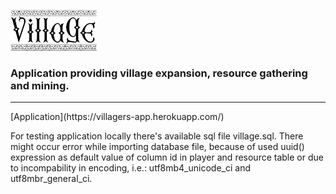 ![alt text](https://github.com/EckhartPL/village/blob/master/public/assets/graphics/logotest1.png)

<h3>Application providing village expansion, resource gathering and mining.</h3>

<hr/>
[Application](https://villagers-app.herokuapp.com/)

For testing application locally there's available sql file village.sql.
There might occur error while importing database file, because of used uuid() expression as default value of column id in player and resource table or due to incompability in encoding, i.e.: utf8mb4_unicode_ci and utf8mbr_general_ci.
